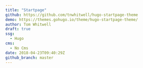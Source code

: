 ```yaml
---
title: "Startpage"
github: https://github.com/tnwhitwell/hugo-startpage-theme
demo: https://themes.gohugo.io/theme/hugo-startpage-theme/
author: Tom Whitwell
draft: true
ssg:
  - Hugo
cms:
  - No Cms
date: 2018-04-23T09:40:29Z
github_branch: master
---
```

